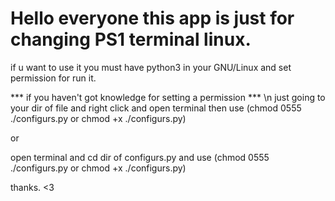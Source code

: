 Hello everyone this app is just for changing PS1 terminal linux.
============================

if u want to use it you must have python3 in your GNU/Linux and set permission for run it. 

*** if you haven't got knowledge for setting a permission *** \n
just going to your dir of file and right click and open terminal then use (chmod 0555 ./configurs.py or chmod +x ./configurs.py)

or 

open terminal and cd dir of configurs.py and use (chmod 0555 ./configurs.py or chmod +x ./configurs.py)

thanks. <3
